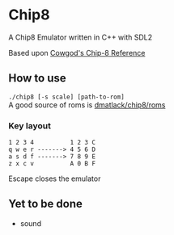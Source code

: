 # Chip8

A Chip8 Emulator written in C++ with SDL2  

Based upon [Cowgod's Chip-8 Reference](http://devernay.free.fr/hacks/chip8/C8TECH10.HTM)  

## How to use

`./chip8 [-s scale] [path-to-rom]`  
A good source of roms is [dmatlack/chip8/roms](https://github.com/dmatlack/chip8/tree/master/roms)  

### Key layout

    1 2 3 4          1 2 3 C  
    q w e r -------> 4 5 6 D  
    a s d f -------> 7 8 9 E  
    z x c v          A 0 B F  
Escape closes the emulator  

## Yet to be done

- sound
